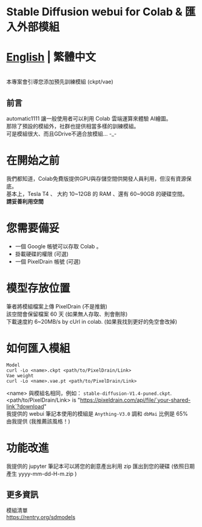# Stable Diffusion webui for Colab & 匯入外部模組

# [English](../REEADME.md) | 繁體中文

<br>本專案會引導您添加預先訓練模組 (ckpt/vae)

## 前言
automatic1111 讓一般使用者可以利用 Colab 雲端運算來體驗 AI繪圖。<br>
那除了預設的模組外，社群也提供相當多樣的訓練模組。<br>
可是模組很大、而且GDrive不適合放模組... -_-


# 在開始之前
我們都知道，Colab免費版提供GPU與存儲空間供開發人員利用，但沒有資源保底。<br>
基本上，Tesla T4 、 大約 10~12GB 的 RAM 、還有 60~90GB 的硬碟空間。
<br> **請妥善利用空間**
<br>

# 您需要備妥
 * 一個 Google 帳號可以存取 Colab 。
 * 掛載硬碟的權限 (可選)
 * 一個 PixelDrain 帳號  (可選)

# 模型存放位置
筆者將模組檔案上傳 PixelDrain (不是推銷)<br>
該空間會保留檔案 60 天 (如果無人存取、則會刪除)<br>
下載速度約 6~20MB/s by cUrl in colab. (如果我找到更好的免空會改掉)

# 如何匯入模組
```
Model
curl -Lo <name>.ckpt <path/to/PixelDrain/Link>
Vae weight
curl -Lo <name>.vae.pt <path/to/PixelDrain/Link>
```
\<name> 與模組名相同，例如： `stable-diffusion-V1.4-puned.ckpt`. <br>
\<path/to/PixelDrain/Link> is "https://pixeldrain.com/api/file/`your-shared-link`?download"
 <br> 我提供的 webui 筆記本使用的模組是 `Anything-V3.0` 調和 `dbMai` 比例是 65% 
 <br>由我提供 (我推薦該風格！)

 # 功能改進
 我提供的 jupyter 筆記本可以將您的創意產出利用 zip 匯出到您的硬碟 (依照日期產生 yyyy-mm-dd-H-m.zip )

 ## 更多資訊
 模組清單 <br>
https://rentry.org/sdmodels